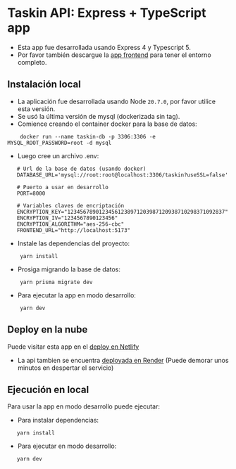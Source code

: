 # Taskin API: Express + TypeScript app

- Esta app fue desarrollada usando Express 4 y Typescript 5.
- Por favor también descargue la [app frontend](https://github.com/vijote/taskin/) para tener el entorno completo.



## Instalación local

- La aplicación fue desarrollada usando Node `20.7.0`, por favor utilice esta versión.
- Se usó la última versión de mysql (dockerizada sin tag).
- Comience creando el container docker para la base de datos:
```
    docker run --name taskin-db -p 3306:3306 -e MYSQL_ROOT_PASSWORD=root -d mysql
```
- Luego cree un archivo .env:
```
   # Url de la base de datos (usando docker)
   DATABASE_URL='mysql://root:root@localhost:3306/taskin?useSSL=false'

   # Puerto a usar en desarrollo
   PORT=8000

   # Variables claves de encriptación
   ENCRYPTION_KEY="12345678901234561238971203987120938710298371092837"
   ENCRYPTION_IV="1234567890123456"
   ENCRYPTION_ALGORITHM="aes-256-cbc"
   FRONTEND_URL="http://localhost:5173"
```

- Instale las dependencias del proyecto:
```
    yarn install
```

- Prosiga migrando la base de datos:
```
    yarn prisma migrate dev
```

- Para ejecutar la app en modo desarrollo:
```
    yarn dev
```

## Deploy en la nube
Puede visitar esta app en el [deploy en Netlify](https://amazing-hamster-e1e505.netlify.app/)
- La api tambien se encuentra [deployada en Render](https://taskin.onrender.com/) (Puede demorar unos minutos en despertar el servicio)

## Ejecución en local
Para usar la app en modo desarrollo puede ejecutar:
- Para instalar dependencias:
```
   yarn install
```

- Para ejecutar en modo desarrollo:
```
   yarn dev
```